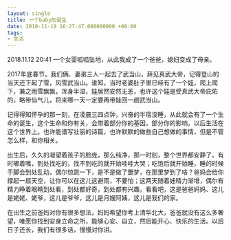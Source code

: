 ```yaml
---
layout: single
title: 一个baby的诞生
date: 2018-11-19 16:27:47.000000000 +08:00
tags:
- 生活
---
```


2018.11.12 20:41 一个女婴呱呱坠地，从此我成了一个爸爸，媳妇变成了母亲。

2017年底春节，我们俩、妻弟三人一起去了武当山，拜见真武大帝，记得登山的当天还下起了雪，风雪武当山。谁知，当时老婆肚子里已经有了一个娃，爬上爬下，兼之雨雪飘飘，浑身半湿，娃居然安然无恙，也许这个娃是受真武大帝庇佑的，略带仙气儿，将来哪一天一定要再带娃回一趟武当山。

记得得知怀孕的那一刻，在凌晨三四点钟，兴奋的半宿没睡，从此就会有了一个生命的诞生，这个生命和你有关，会带着部分你的基因，部分你的影响，以后生活在这个世界上。也许能谱写壮丽的诗篇，也许默默的做些自己想做的事情，但是不管怎么样，和你相关。

出生后，久久的凝望着孩子的脸庞，那么纯净，那一时刻，整个世界都安静了。有时嘟着嘴，到处找吃的，找不到吃的就开始哇哇大哭；吃饱后就开始睡，睡的时候手脚会到处乱动，偶尔惊跳一下，是不是做了噩梦，在那里梦到了啥？爸妈会给你撑起一扇天空，让你可以在这儿这避雨，不要怕；这两天随着娃精力渐增，偶尔有精力睁着眼睛到处看，到处都好奇，到处都有兴趣，看看吧，这是爸爸妈妈、这儿是姥姥、姥爷，这儿是爷爷，这儿是月嫂阿姨，这儿是我们的家。

在出生之前爸妈对你有很多想法，妈妈希望你考上清华北大，爸爸就没有这么多奢望，唯愿你找到安身立命之所，能够心安、自立，然后能开心、快乐的生活。以后日子还长，我们有很多话，慢慢对你讲。


